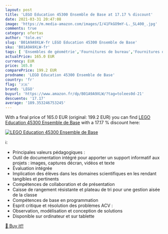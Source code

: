 ```yaml
---
layout: post
title: 'LEGO Education 45300 Ensemble de Base at 17.17 % discount'
date: 2021-03-31 20:47:08
image: 'https://m.media-amazon.com/images/I/41FkGO9mY-L._SL400_.jpg'
comments: true
category: ofertas
author: 'tole.es'
slug: 'B01A9A9XLW-fr LEGO Education 45300 Ensemble de Base'
sku: 'B01A9A9XLW-fr'
tags: [ 'Ensembles de géométrie','Fournitures de bureau','Fournitures décole','Ressources pour les programmes','Ressources pour les programmes de mathématiques','lego', ]
actualPrice: 165.0 EUR
currency: EUR
price: 165.0
comparePrice: 199.2 EUR
prodname: 'LEGO Education 45300 Ensemble de Base'
country: 'fr'
flag: '🇫🇷'
brand: 'LEGO'
buyurl: 'https://www.amazon.fr/dp/B01A9A9XLW/?tag=tolees0d-21'
descuento: '17.17'
average: '189.353246753245'
---
```


With a final price of 165.0 EUR (original: 199.2 EUR) you can find [LEGO Education 45300 Ensemble de Base](https://www.amazon.fr/dp/B01A9A9XLW/?tag=tolees0d-21) with a  17.17 % discount here:

[![LEGO Education 45300 Ensemble de Base](https://m.media-amazon.com/images/I/41FkGO9mY-L._SL400_.jpg)](https://www.amazon.fr/dp/B01A9A9XLW/?tag=tolees0d-21)

ℹ️:

- Principales valeurs pédagogiques :
- Outil de documentation intégré pour apporter un support informatif aux projets : images, captures décran, vidéos et texte
- Évaluation intégrée
- Implication des élèves dans les domaines scientifiques en les rendant tangibles et pertinents
- Compétences de collaboration et de présentation
- Caisse de rangement résistante et plateau de tri pour une gestion aisée de la classe
- Compétences de base en programmation
- Esprit critique et résolution des problèmes ACV :
- Observation, modélisation et conception de solutions
- Disponible sur ordinateur et sur tablette

[🛒 Buy it!!](https://www.amazon.fr/dp/B01A9A9XLW/?tag=tolees0d-21)
